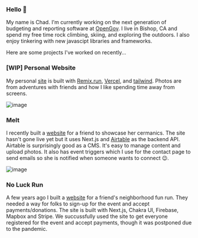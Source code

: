 ### Hello 👋

My name is Chad. I'm currently working on the next generation of budgeting and reporting software at [OpenGov](https://opengov.com/). I live in Bishop, CA and spend my free time rock climbing, skiing, and exploring the outdoors. I also enjoy tinkering with new javascipt libraries and frameworks. 

Here are some projects I've worked on recently...

### [WIP] Personal Website 
My personal [site](https://rad-sigma.vercel.app/) is built with [Remix.run](https://remix.run/), [Vercel](https://www.vercel.com), and [tailwind](https://tailwindcss.com/). Photos are from adventures with friends and how I like spending time away from screens.

![image](https://user-images.githubusercontent.com/3190894/149206062-bbb63b41-d624-40f7-98ea-54d6f065551c.png)


### Melt
I recently built a [website](https://github.com/bigmoves/melt) for a friend to showcase her cermanics. The site hasn't gone live yet but it uses Next.js and [Airtable](https://www.airtable.com/) as the backend API. Airtable is surprisingly good as a CMS. It's easy to manage content and upload photos. It also has event triggers which I use for the contact page to send emails so she is notified when someone wants to connect 😉.

![image](https://user-images.githubusercontent.com/3190894/148863911-e7fd554b-db70-4ca7-8f40-eafa43eb0216.png)

### No Luck Run
A few years ago I built a [website](https://github.com/bigmoves/noluckrun) for a friend's neighborhood fun run. They needed a way for folks to sign-up for the event and accept payments/donations. The site is built with Next.js, Chakra UI, Firebase, Mapbox and Stripe. We succussfully used the site to get everyone registered for the event and accept payments, though it was postponed due to the pandemic.

<!--
**bigmoves/bigmoves** is a ✨ _special_ ✨ repository because its `README.md` (this file) appears on your GitHub profile.

Here are some ideas to get you started:

- 🔭 I’m currently working on ...
- 🌱 I’m currently learning ...
- 👯 I’m looking to collaborate on ...
- 🤔 I’m looking for help with ...
- 💬 Ask me about ...
- 📫 How to reach me: ...
- 😄 Pronouns: ...
- ⚡ Fun fact: ...
-->

